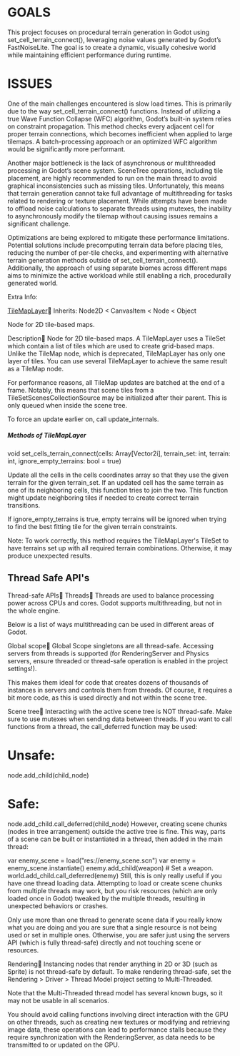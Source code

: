 # GOALS
This project focuses on procedural terrain generation in Godot using set_cell_terrain_connect(), leveraging noise values generated by Godot’s FastNoiseLite. The goal is to create a dynamic, visually cohesive world while maintaining efficient performance during runtime.
# ISSUES
One of the main challenges encountered is slow load times. This is primarily due to the way set_cell_terrain_connect() functions. Instead of utilizing a true Wave Function Collapse (WFC) algorithm, Godot’s built-in system relies on constraint propagation. This method checks every adjacent cell for proper terrain connections, which becomes inefficient when applied to large tilemaps. A batch-processing approach or an optimized WFC algorithm would be significantly more performant.

Another major bottleneck is the lack of asynchronous or multithreaded processing in Godot’s scene system. SceneTree operations, including tile placement, are highly recommended to run on the main thread to avoid graphical inconsistencies such as missing tiles. Unfortunately, this means that terrain generation cannot take full advantage of multithreading for tasks related to rendering or texture placement. While attempts have been made to offload noise calculations to separate threads using mutexes, the inability to asynchronously modify the tilemap without causing issues remains a significant challenge.

Optimizations are being explored to mitigate these performance limitations. Potential solutions include precomputing terrain data before placing tiles, reducing the number of per-tile checks, and experimenting with alternative terrain generation methods outside of set_cell_terrain_connect(). Additionally, the approach of using separate biomes across different maps aims to minimize the active workload while still enabling a rich, procedurally generated world.




Extra Info:

[TileMapLayer]([url](https://docs.godotengine.org/en/stable/classes/class_tilemaplayer.html))
Inherits: Node2D < CanvasItem < Node < Object

Node for 2D tile-based maps.

Description
Node for 2D tile-based maps. A TileMapLayer uses a TileSet which contain a list of tiles which are used to create grid-based maps. Unlike the TileMap node, which is deprecated, TileMapLayer has only one layer of tiles. You can use several TileMapLayer to achieve the same result as a TileMap node.

For performance reasons, all TileMap updates are batched at the end of a frame. Notably, this means that scene tiles from a TileSetScenesCollectionSource may be initialized after their parent. This is only queued when inside the scene tree.

To force an update earlier on, call update_internals.

##### Methods of TileMapLayer

void set_cells_terrain_connect(cells: Array[Vector2i], terrain_set: int, terrain: int, ignore_empty_terrains: bool = true) 

Update all the cells in the cells coordinates array so that they use the given terrain for the given terrain_set. If an updated cell has the same terrain as one of its neighboring cells, this function tries to join the two. This function might update neighboring tiles if needed to create correct terrain transitions.

If ignore_empty_terrains is true, empty terrains will be ignored when trying to find the best fitting tile for the given terrain constraints.

Note: To work correctly, this method requires the TileMapLayer's TileSet to have terrains set up with all required terrain combinations. Otherwise, it may produce unexpected results.
## Thread Safe API's
Thread-safe APIs
Threads
Threads are used to balance processing power across CPUs and cores. Godot supports multithreading, but not in the whole engine.

Below is a list of ways multithreading can be used in different areas of Godot.

Global scope
Global Scope singletons are all thread-safe. Accessing servers from threads is supported (for RenderingServer and Physics servers, ensure threaded or thread-safe operation is enabled in the project settings!).

This makes them ideal for code that creates dozens of thousands of instances in servers and controls them from threads. Of course, it requires a bit more code, as this is used directly and not within the scene tree.

Scene tree
Interacting with the active scene tree is NOT thread-safe. Make sure to use mutexes when sending data between threads. If you want to call functions from a thread, the call_deferred function may be used:

# Unsafe:
node.add_child(child_node)
# Safe:
node.add_child.call_deferred(child_node)
However, creating scene chunks (nodes in tree arrangement) outside the active tree is fine. This way, parts of a scene can be built or instantiated in a thread, then added in the main thread:

var enemy_scene = load("res://enemy_scene.scn")
var enemy = enemy_scene.instantiate()
enemy.add_child(weapon) # Set a weapon.
world.add_child.call_deferred(enemy)
Still, this is only really useful if you have one thread loading data. Attempting to load or create scene chunks from multiple threads may work, but you risk resources (which are only loaded once in Godot) tweaked by the multiple threads, resulting in unexpected behaviors or crashes.

Only use more than one thread to generate scene data if you really know what you are doing and you are sure that a single resource is not being used or set in multiple ones. Otherwise, you are safer just using the servers API (which is fully thread-safe) directly and not touching scene or resources.

Rendering
Instancing nodes that render anything in 2D or 3D (such as Sprite) is not thread-safe by default. To make rendering thread-safe, set the Rendering > Driver > Thread Model project setting to Multi-Threaded.

Note that the Multi-Threaded thread model has several known bugs, so it may not be usable in all scenarios.

You should avoid calling functions involving direct interaction with the GPU on other threads, such as creating new textures or modifying and retrieving image data, these operations can lead to performance stalls because they require synchronization with the RenderingServer, as data needs to be transmitted to or updated on the GPU.
